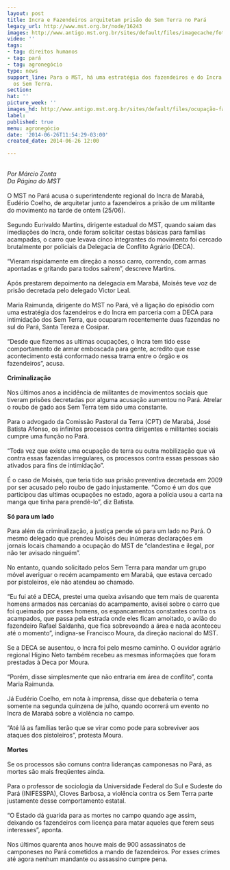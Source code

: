 ```yaml
---
layout: post
title: Incra e Fazendeiros arquitetam prisão de Sem Terra no Pará
legacy_url: http://www.mst.org.br/node/16243
images: http://www.antigo.mst.org.br/sites/default/files/imagecache/foto_destaque/ocupação-fazenda-Santa-Tereza-no-Pará2.gif
video: ''
tags:
- tag: direitos humanos
- tag: pará
- tag: agronegócio
type: news
support_line: Para o MST, há uma estratégia dos fazendeiros e do Incra para intimidar
  os Sem Terra.
section: 
hat: ''
picture_week: ''
images_hd: http://www.antigo.mst.org.br/sites/default/files/ocupação-fazenda-Santa-Tereza-no-Pará2.gif
label: 
published: true
menu: agronegócio
date: '2014-06-26T11:54:29-03:00'
created_date: 2014-06-26 12:00

---
```

<p><br><em>Por Márcio Zonta<br>Da Página do MST</em><br><br>O MST no Pará acusa o superintendente regional do Incra de Marabá, Eudério Coelho, de arquitetar junto a fazendeiros a prisão de um militante do movimento na tarde de ontem (25/06).<br><br>Segundo Eurivaldo Martins, dirigente estadual do MST, quando saiam das imediações do Incra, onde foram solicitar cestas básicas para famílias acampadas, o carro que levava cinco integrantes do movimento foi cercado brutalmente por policiais da Delegacia de Conflito Agrário (DECA).<br><br>“Vieram rispidamente em direção a nosso carro, correndo, com armas apontadas e gritando para todos saírem”, descreve Martins.<br><br>Após prestarem depoimento na delegacia em Marabá, Moisés teve voz de prisão decretada pelo delegado Victor Leal.<br><br>Maria Raimunda, dirigente do MST no Pará, vê a ligação do episódio com uma estratégia dos fazendeiros e do Incra em parceria com a DECA para intimidação dos Sem Terra, que ocuparam recentemente duas fazendas no sul do Pará, Santa Tereza e Cosipar.<br><br>“Desde que fizemos as ultimas ocupações, o Incra tem tido esse comportamento de armar emboscada para gente, acredito que esse acontecimento está conformado nessa trama entre o órgão e os fazendeiros”, acusa.<br><br><strong>Criminalização</strong><br><br>Nos últimos anos a incidência de militantes de movimentos sociais que tiveram prisões decretadas por alguma acusação aumentou no Pará. Atrelar o roubo de gado aos Sem Terra tem sido uma constante.<br><br>Para o advogado da Comissão Pastoral da Terra (CPT) de Marabá, José Batista Afonso, os infinitos processos contra dirigentes e militantes sociais cumpre uma função no Pará.<br><br>“Toda vez que existe uma ocupação de terra ou outra mobilização que vá contra essas fazendas irregulares, os processos contra essas pessoas são ativados para fins de intimidação”.<br><br>É o caso de Moisés, que teria tido sua prisão preventiva decretada em 2009 por ser acusado pelo roubo de gado injustamente. “Como é um dos que participou das ultimas ocupações no estado, agora a polícia usou a carta na manga que tinha para prendê-lo”, diz Batista.<br><br><strong>Só para um lado</strong><br><br>Para além da criminalização, a justiça pende só para um lado no Pará. O mesmo delegado que prendeu Moisés deu inúmeras declarações em jornais locais chamando a ocupação do MST de “clandestina e ilegal, por não ter avisado ninguém”.<br><br>No entanto, quando solicitado pelos Sem Terra para mandar um grupo móvel averiguar o recém acampamento em Marabá, que estava cercado por pistoleiros, ele não atendeu ao chamado.<br><br>“Eu fui até a DECA, prestei uma queixa avisando que tem mais de quarenta homens armados nas cercanias do acampamento, avisei sobre o carro que foi queimado por esses homens, os espancamentos constantes contra os acampados, que passa pela estrada onde eles ficam amoitado, o avião do fazendeiro Rafael Saldanha, que fica sobrevoando a área e nada aconteceu até o momento”, indigna-se Francisco Moura, da direção nacional do MST.<br><br>Se a DECA se ausentou, o Incra foi pelo mesmo caminho. O ouvidor agrário regional Higino Neto também recebeu as mesmas informações que foram prestadas à Deca por Moura.<br><br>“Porém, disse simplesmente que não entraria em área de conflito”, conta Maria Raimunda.<br><br>Já Eudério Coelho, em nota à imprensa, disse que debateria o tema somente na segunda quinzena de julho, quando ocorrerá um evento no Incra de Marabá sobre a violência no campo.<br><br>“Até lá as famílias terão que se virar como pode para sobreviver aos ataques dos pistoleiros”, protesta Moura.<br><strong><br>Mortes<br></strong><br>Se os processos são comuns contra lideranças camponesas no Pará, as mortes são mais freqüentes ainda.<br><br>Para o professor de sociologia da Universidade Federal do Sul e Sudeste do Pará (INIFESSPA), Cloves Barbosa, a violência contra os Sem Terra parte justamente desse comportamento estatal.<br><br>“O Estado dá guarida para as mortes no campo quando age assim, deixando os fazendeiros com licença para matar aqueles que ferem seus interesses”, aponta.<br><br>Nos últimos quarenta anos houve mais de 900 assassinatos de camponeses no Pará cometidos a mando de fazendeiros. Por esses crimes até agora nenhum mandante ou assassino cumpre pena.</p>
